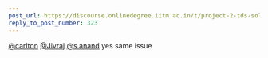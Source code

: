 ```yaml
---
post_url: https://discourse.onlinedegree.iitm.ac.in/t/project-2-tds-solver-discussion-thread/169029/324
reply_to_post_number: 323
---
```

[@carlton](/u/carlton) [@Jivraj](/u/jivraj) [@s.anand](/u/s.anand) yes same issue